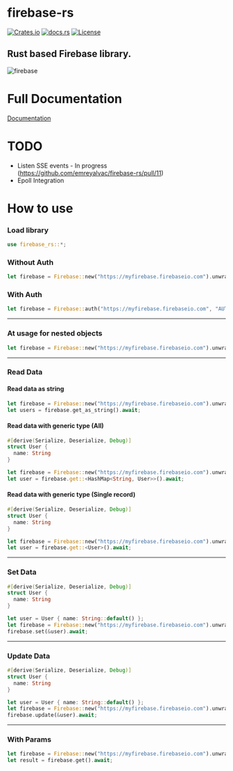 # firebase-rs

[![Crates.io](https://img.shields.io/crates/v/firebase-rs.svg)](https://crates.io/crates/firebase-rs) [![docs.rs](https://docs.rs/firebase-rs/badge.svg)](https://docs.rs/firebase-rs) [![License](https://img.shields.io/badge/license-Apache%202.0-blue.svg)](LICENSE)

Rust based Firebase library.
---
![firebase](https://firebase.google.com/downloads/brand-guidelines/SVG/logo-logomark.svg 'Firebase')

# Full Documentation
[Documentation](https://docs.rs/firebase-rs/2.0.1/firebase_rs/)


# TODO
- Listen SSE events - In progress (https://github.com/emreyalvac/firebase-rs/pull/11)
- Epoll Integration

# How to use

### Load library
````rust
use firebase_rs::*;
````

### Without Auth
````rust
let firebase = Firebase::new("https://myfirebase.firebaseio.com").unwrap();
````

### With Auth
````rust
let firebase = Firebase::auth("https://myfirebase.firebaseio.com", "AUTH_KEY").unwrap();
````
---

### At usage for nested objects
````rust
let firebase = Firebase::new("https://myfirebase.firebaseio.com").unwrap().at("users").at("USER_ID").at(...);
````

---

### Read Data

#### Read data as string
````rust
let firebase = Firebase::new("https://myfirebase.firebaseio.com").unwrap().at("users");
let users = firebase.get_as_string().await;
````


#### Read data with generic type (All)
````rust
#[derive(Serialize, Deserialize, Debug)]
struct User {
  name: String
}

let firebase = Firebase::new("https://myfirebase.firebaseio.com").unwrap().at("users");
let user = firebase.get::<HashMap<String, User>>().await;
````

#### Read data with generic type (Single record)
````rust
#[derive(Serialize, Deserialize, Debug)]
struct User {
  name: String
}

let firebase = Firebase::new("https://myfirebase.firebaseio.com").unwrap().at("users").at("USER_ID");
let user = firebase.get::<User>().await;
````


---

### Set Data
````rust
#[derive(Serialize, Deserialize, Debug)]
struct User {
  name: String
}

let user = User { name: String::default() };
let firebase = Firebase::new("https://myfirebase.firebaseio.com").unwrap().at("users");
firebase.set(&user).await;
````

---

### Update Data
````rust
#[derive(Serialize, Deserialize, Debug)]
struct User {
  name: String
}

let user = User { name: String::default() };
let firebase = Firebase::new("https://myfirebase.firebaseio.com").unwrap().at("users").at("USER_ID");
firebase.update(&user).await;
````

---

### With Params
````rust
let firebase = Firebase::new("https://myfirebase.firebaseio.com").unwrap().with_params().start_at(1).order_by("name").equal_to(5).finish();
let result = firebase.get().await;
````
